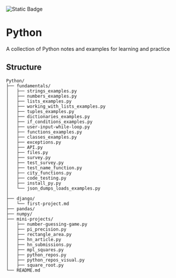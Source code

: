 ![Static Badge](https://img.shields.io/badge/PYTHON-brightgreen?style=for-the-badge&color=%230F1FFA)

# Python
A collection of Python notes and examples for learning and practice

## Structure

```
Python/
├── fundamentals/
│   ├── strings_examples.py
│   ├── numbers_examples.py       
│   ├── lists_examples.py
│   ├── working_with_lists_examples.py
│   ├── tuples_examples.py       
│   ├── dictionaries_examples.py	
│   ├── if_conditions_examples.py
│   ├── user-input-while-loop.py      
│   ├── functions_examples.py	 
│   ├── classes_examples.py
│   ├── exceptions.py	
│   ├── API.py
│   ├── files.py
│   ├── survey.py
│   ├── test_survey.py
│   ├── test_name_function.py
│   ├── city_functions.py
│   ├── code_testing.py
│   ├── install_py.py	    
│   └── json_dumps_loads_examples.py
│    
├── django/
│   └── first-project.md
├── pandas/
├── numpy/	              
├── mini-projects/
│   ├── number-guessing-game.py
│   ├── pi_precision.py
│   ├── rectangle_area.py
│   ├── hn_article.py
│   ├── hn_submissions.py
│   ├── mpl_squares.py
│   ├── python_repos.py
│   ├── python_repos_visual.py
│   ├── square_root.py    
└── README.md                
```



	
	
		
